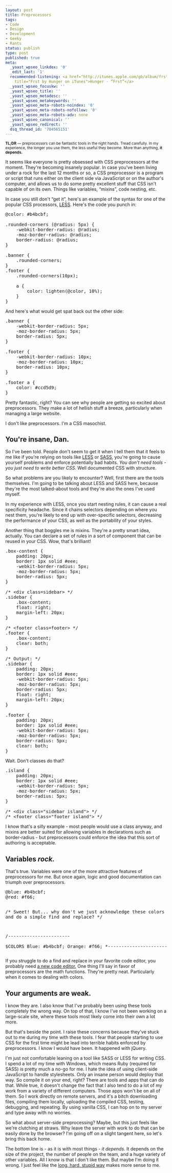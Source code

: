 ```yaml
---
layout: post
title: Preprocessors
tags:
- Code
- Design
- Development
- Geeky
- Rants
status: publish
type: post
published: true
meta:
  _yoast_wpseo_linkdex: '0'
  _edit_last: '1'
  recommended-listening: <a href="http://itunes.apple.com/gb/album/frst/id522327867?i=522328092"
    title="Frst by Hunger on iTunes">Hunger - “Frst”</a>
  _yoast_wpseo_focuskw: ''
  _yoast_wpseo_title: ''
  _yoast_wpseo_metadesc: ''
  _yoast_wpseo_metakeywords: ''
  _yoast_wpseo_meta-robots-noindex: '0'
  _yoast_wpseo_meta-robots-nofollow: '0'
  _yoast_wpseo_meta-robots-adv: none
  _yoast_wpseo_canonical: ''
  _yoast_wpseo_redirect: ''
  dsq_thread_id: '704565151'
---
```

<small><strong>TL;DR</strong> — preprocessors can be fantastic tools in the right hands. Tread carefully. In my experience, the longer you use them, the less useful they become. More than anything, <strong>it depends.</strong></small>

It seems like everyone is pretty obsessed with CSS preprocessors at the moment. They're becoming insanely popular. In case you've been living under a rock for the last 12 months or so, a CSS preprocessor is a program or script that runs either on the client side via JavaScript or on the author's computer, and allows us to do some pretty excellent stuff that CSS isn't capable of on its own. Things like variables, “mixins”, code nesting, etc.

In case you still don't “get it”, here's an example of the syntax for one of the popular CSS processors, <a href="http://lesscss.org/">LESS</a>. Here's the code you punch in:
<pre class="prettyprint">@color: #b4bcbf;

.rounded-corners (@radius: 5px) {
    -webkit-border-radius: @radius;
    -moz-border-radius: @radius;
    border-radius: @radius;
}

.banner {
    .rounded-corners;
}
.footer {
    .rounded-corners(10px);

    a {
        color: lighten(@color, 10%);
    }
}</pre>
And here's what would get spat back out the other side:
<pre class="prettyprint">.banner {
    -webkit-border-radius: 5px;
    -moz-border-radius: 5px;
    border-radius: 5px;
}

.footer {
    -webkit-border-radius: 10px;
    -moz-border-radius: 10px;
    border-radius: 10px;
}

.footer a {
    color: #ccd5d9;
}</pre>
Pretty fantastic, right? You can see why people are getting so excited about preprocessors. They make a lot of hellish stuff a breeze, particularly when managing a large website.

I don't like preprocessors. I'm a CSS masochist.
<!--more-->
<h2>You're insane, Dan.</h2>
So I've been told. People don't seem to get it when I tell them that it feels to me like if you're relying on tools like <a href="http://lesscss.org/">LESS</a> or <a href="http://sass-lang.com/">SASS</a>, you're going to cause yourself problems and enforce potentially bad habits. <em>You don't need tools - you just need to write better CSS.</em> Well documented CSS with structure.

So what problems are you likely to encounter? Well, first there are the tools themselves. I'm going to be talking about LESS and SASS here, because they're the most talked-about tools and they're also the ones I've used myself.

In my experience with LESS, once you start nesting rules, it can cause a real specificity headache. Since it chains selectors depending on where you nest them, you're likely to end up with over-specific selectors, decreasing the performance of your CSS, as well as the portability of your styles.

Another thing that boggles me is mixins. They're a pretty smart idea, actually. You can declare a set of rules in a sort of component that can be reused in your CSS. Wow, that's brilliant!
<pre class="prettyprint">.box-content {
    padding: 20px;
    border: 1px solid #eee;
    -webkit-border-radius: 5px;
    -moz-border-radius: 5px;
    border-radius: 5px;
}

/* &lt;div class=sidebar&gt; */
.sidebar {
    .box-content;
    float: right;
    margin-left: 20px;
}

/* &lt;footer class=footer&gt; */
.footer {
    .box-content;
    clear: both;
}

/* Output: */
.sidebar {
    padding: 20px;
    border: 1px solid #eee;
    -webkit-border-radius: 5px;
    -moz-border-radius: 5px;
    border-radius: 5px;
    float: right;
    margin-left: 20px;
}

.footer {
    padding: 20px;
    border: 1px solid #eee;
    -webkit-border-radius: 5px;
    -moz-border-radius: 5px;
    border-radius: 5px;
    clear: both;
}</pre>
Wait. Don't classes do that?
<pre class="prettyprint">.island {
    padding: 20px;
    border: 1px solid #eee;
    -webkit-border-radius: 5px;
    -moz-border-radius: 5px;
    border-radius: 5px;
}

/* &lt;div class="sidebar island"&gt; */
/* &lt;footer class="footer island"&gt; */</pre>
I know that's a silly example - most people would use a class anyway, and mixins are better suited for allowing variables in declarations such as border-radius - but preprocessors could enforce the idea that this sort of authoring is acceptable.
<h2>Variables <em>rock.</em></h2>
That's true. Variables were one of the more attractive features of preprocessors for me. But once again, logic and good documentation can triumph over preprocessors.
<pre class="prettyprint">@blue: #b4bcbf;
@red: #f66;

/* Sweet! But... why don't we just acknowledge these colors somewhere and do a simple find and replace? */

/*-----------------------*\
    $COLORS
    Blue: #b4bcbf;
    Orange: #f66;
\*-----------------------*/</pre>
If you struggle to do a find and replace in your favorite code editor, you probably need <a href="http://www.sublimetext.com/">a new code editor.</a> One thing I'll say in favor of preprocessors are the math functions. They're pretty neat. Particularly when it comes to dealing with colors.
<h2>Your arguments are weak.</h2>
I know they are. I also know that I've probably been using these tools completely the wrong way. On top of that, I know I've not been working on a large-scale site, where these tools most likely come into their own a lot more.

But that's beside the point. I raise these concerns because they've stuck out to me during my time with these tools. I fear that people starting to use CSS for the first time might be lead into terrible habits enforced by preprocessors. I know I would have been. It happened with jQuery.

I'm just not comfortable leaning on a tool like SASS or LESS for writing CSS. I spend a lot of my time with Windows, which means Ruby (required for SASS) is pretty much a no-go for me. I hate the idea of using client-side JavaScript to handle stylesheets. Only an insane person would deploy that way. So compile it on your end, right? There are tools and apps that can do that. While true, it doesn't change the fact that I also tend to do a lot of my work from a variety of different computers. Those apps won't be on all of them. So I work directly on remote servers, and it's a bitch downloading files, compiling them locally, uploading the compiled CSS, testing, debugging, and repeating. By using vanilla CSS, I can hop on to my server and type away with no worries.

So what about server-side preprocessing? Maybe, but this just feels like we're clutching at straws. Why leave the server with work to do that can be easily done by the browser? I'm going off on a slight tangent here, so let's bring this back home.

The bottom line is - as it is with most things - <em>it depends.</em> It depends on the size of the project, the number of people on the team, and a huge variety of other variables. All I know is that I don't like them. But maybe I'm doing it wrong. I just feel like the <a href="http://dolectures.com/lectures/do-things-the-long-hard-stupid-way/">long, hard, stupid way</a> makes more sense to me.
